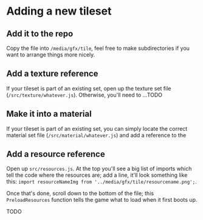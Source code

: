 # Adding a new tileset

## Add it to the repo

Copy the file into `/media/gfx/tile`, feel free to make subdirectories if you want to arrange things more nicely.

## Add a texture reference

If your tileset is part of an existing set, open up the texture set file (`/src/texture/whatever.js`). Otherwise, you'll need to ...TODO

## Make it into a material

If your tileset is part of an existing set, you can simply locate the correct material set file (`/src/material/whatever.js`) and add a reference to the

## Add a resource reference

Open up `src/resources.js`. At the top you'll see a big list of imports which tell the code where the resources are; add a line, it'll look something like this: `import resourceNameImg from '../media/gfx/tile/resourcename.png';`.

Once that's done, scroll down to the bottom of the file; this `PreloadResources` function tells the game what to load when it first boots up.

TODO

